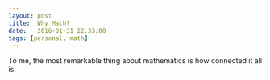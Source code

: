 ```yaml
---
layout: post
title:  Why Math?
date:   2016-01-31 22:33:00
tags: [personal, math]
---
```


To me, the most remarkable thing about mathematics is how connected it all is.

